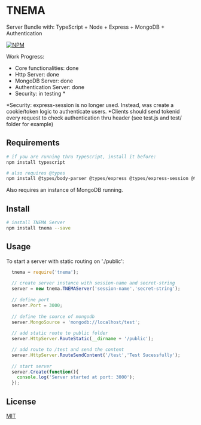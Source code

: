 # TNEMA

Server Bundle with: TypeScript + Node + Express + MongoDB + Authentication

[![NPM](https://nodei.co/npm/tnema.png?downloads=true&downloadRank=true&stars=true)](https://www.npmjs.com/package/tnema)

Work Progress:

 - Core functionalities: done
 - Http Server: done
 - MongoDB Server: done
 - Authentication Server: done
 - Security: in testing *

*Security: express-session is no longer used. Instead, was create a cookie/token logic to authenticate users.
*Clients should send tokenid every request to check authentication thru header (see test.js and test/ folder for example)

## Requirements

``` bash
# if you are running thru TypeScript, install it before:
npm install typescript

# also requires @types
npm install @types/body-parser @types/express @types/express-session @types/mongoose
```

Also requires an instance of MongoDB running.

## Install

``` bash
# install TNEMA Server
npm install tnema --save
```

## Usage

To start a server with static routing on './public':

```js
  tnema = require('tnema');
  
  // create server instance with session-name and secret-string
  server = new tnema.TNEMAServer('session-name','secret-string');
  
  // define port
  server.Port = 3000;
  
  // define the source of mongodb
  server.MongoSource = 'mongodb://localhost/test';
  
  // add static route to public folder
  server.HttpServer.RouteStatic(__dirname + '/public');

  // add route to /test and send the content
  server.HttpServer.RouteSendContent('/test','Test Sucessfully');
  
  // start server
  server.Create(function(){
    console.log('Server started at port: 3000');
  });
```

## License

  [MIT](LICENSE)